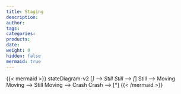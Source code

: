 ```yaml
---
title: Staging
description:
author:
tags:
categories:
products:
date:
weight: 0
hidden: false
mermaid: true
---
```



{{< mermaid >}}
stateDiagram-v2
    [*] --> Still
    Still --> [*]
    Still --> Moving
    Moving --> Still
    Moving --> Crash
    Crash --> [*]
{{< /mermaid >}}

